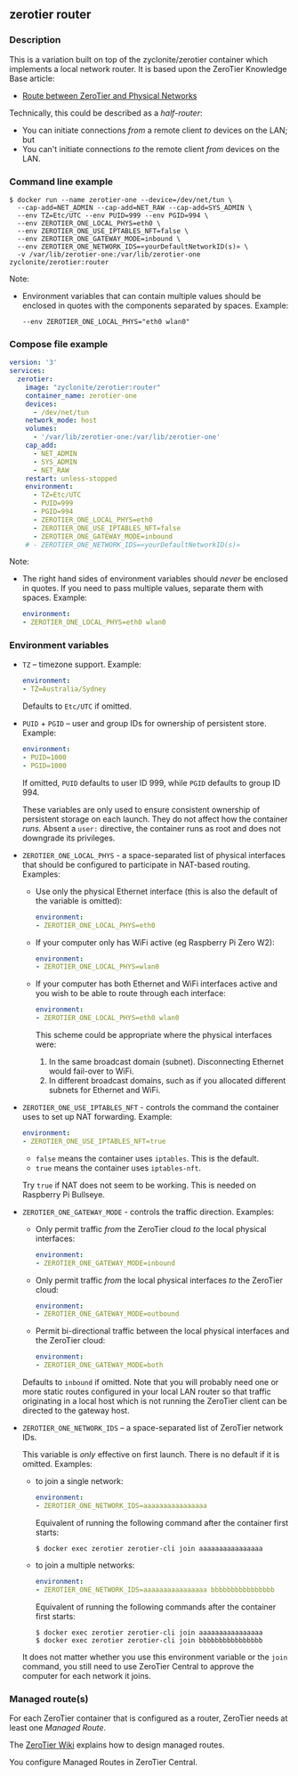## zerotier router

### Description

This is a variation built on top of the zyclonite/zerotier container which implements a local network router. It is based upon the ZeroTier Knowledge Base article:

* [Route between ZeroTier and Physical Networks](https://zerotier.atlassian.net/wiki/spaces/SD/pages/224395274/Route+between+ZeroTier+and+Physical+Networks)

Technically, this could be described as a *half-router*:

* You can initiate connections *from* a remote client *to* devices on the LAN; but
* You can't initiate connections *to* the remote client *from* devices on the LAN.

### Command line example

``` console
$ docker run --name zerotier-one --device=/dev/net/tun \
  --cap-add=NET_ADMIN --cap-add=NET_RAW --cap-add=SYS_ADMIN \
  --env TZ=Etc/UTC --env PUID=999 --env PGID=994 \
  --env ZEROTIER_ONE_LOCAL_PHYS=eth0 \
  --env ZEROTIER_ONE_USE_IPTABLES_NFT=false \
  --env ZEROTIER_ONE_GATEWAY_MODE=inbound \
  --env ZEROTIER_ONE_NETWORK_IDS=«yourDefaultNetworkID(s)» \
  -v /var/lib/zerotier-one:/var/lib/zerotier-one zyclonite/zerotier:router
```

Note:

* Environment variables that can contain multiple values should be enclosed in quotes with the components separated by spaces. Example:

	``` console
	--env ZEROTIER_ONE_LOCAL_PHYS="eth0 wlan0"
	``` 

### Compose file example

``` yaml
version: '3'
services:
  zerotier:
    image: "zyclonite/zerotier:router"
    container_name: zerotier-one
    devices:
      - /dev/net/tun
    network_mode: host
    volumes:
      - '/var/lib/zerotier-one:/var/lib/zerotier-one'
    cap_add:
      - NET_ADMIN
      - SYS_ADMIN
      - NET_RAW
    restart: unless-stopped
    environment:
      - TZ=Etc/UTC
      - PUID=999
      - PGID=994
      - ZEROTIER_ONE_LOCAL_PHYS=eth0
      - ZEROTIER_ONE_USE_IPTABLES_NFT=false
      - ZEROTIER_ONE_GATEWAY_MODE=inbound
    # - ZEROTIER_ONE_NETWORK_IDS=«yourDefaultNetworkID(s)»
```

Note:

* The right hand sides of environment variables should *never* be enclosed in quotes.   If you need to pass multiple values, separate them with spaces. Example:

	``` yaml
	environment:
	- ZEROTIER_ONE_LOCAL_PHYS=eth0 wlan0
	``` 

### Environment variables

* `TZ` – timezone support. Example:

	``` yaml
	environment:
	- TZ=Australia/Sydney
	```

	Defaults to `Etc/UTC` if omitted.

* `PUID` + `PGID` – user and group IDs for ownership of persistent store. Example:

	``` yaml
	environment:
	- PUID=1000
	- PGID=1000
	```
	
	If omitted, `PUID` defaults to user ID 999, while `PGID` defaults to group ID 994.
	
	These variables are only used to ensure consistent ownership of persistent storage on each launch. They do not affect how the container *runs.* Absent a `user:` directive, the container runs as root and does not downgrade its privileges.

* `ZEROTIER_ONE_LOCAL_PHYS` - a space-separated list of physical interfaces that should be configured to participate in NAT-based routing. Examples:

	- Use only the physical Ethernet interface (this is also the default of the variable is omitted):

		``` yaml
		environment:
		- ZEROTIER_ONE_LOCAL_PHYS=eth0
		```

	- If your computer only has WiFi active (eg Raspberry Pi Zero W2):

		``` yaml
		environment:
		- ZEROTIER_ONE_LOCAL_PHYS=wlan0
		```
	
	- If your computer has both Ethernet and WiFi interfaces active and you wish to be able to route through each interface:
	
		``` yaml
		environment:
		- ZEROTIER_ONE_LOCAL_PHYS=eth0 wlan0
		```
		
		This scheme could be appropriate where the physical interfaces were:
		
		1. In the same broadcast domain (subnet). Disconnecting Ethernet would fail-over to WiFi.
		2. In different broadcast domains, such as if you allocated different subnets for Ethernet and WiFi.

* `ZEROTIER_ONE_USE_IPTABLES_NFT` - controls the command the container uses to set up NAT forwarding. Example:

	``` yaml
	environment:
	- ZEROTIER_ONE_USE_IPTABLES_NFT=true
	```
	
	- `false` means the container uses `iptables`. This is the default.
	- `true` means the container uses `iptables-nft`.

	Try `true` if NAT does not seem to be working. This is needed on Raspberry Pi Bullseye.
	
* `ZEROTIER_ONE_GATEWAY_MODE` - controls the traffic direction. Examples:

	- Only permit traffic *from* the ZeroTier cloud *to* the local physical interfaces:

		``` yaml
		environment:
		- ZEROTIER_ONE_GATEWAY_MODE=inbound
		```
		
	- Only permit traffic *from* the local physical interfaces *to* the ZeroTier cloud:

		``` yaml
		environment:
		- ZEROTIER_ONE_GATEWAY_MODE=outbound
		```

	- Permit bi-directional traffic between the local physical interfaces and the ZeroTier cloud:

		``` yaml
		environment:
		- ZEROTIER_ONE_GATEWAY_MODE=both
		```

	Defaults to `inbound` if omitted. Note that you will probably need one or more static routes configured in your local LAN router so that traffic originating in a local host which is not running the ZeroTier client can be directed to the gateway host.
	
* `ZEROTIER_ONE_NETWORK_IDS` – a space-separated list of ZeroTier network IDs.

	This variable is *only* effective on first launch. There is no default if it is omitted. Examples:
	
	- to join a single network:

		``` yaml
		environment:
		- ZEROTIER_ONE_NETWORK_IDS=aaaaaaaaaaaaaaaa
		```
		
		Equivalent of running the following command after the container first starts:

		```
		$ docker exec zerotier zerotier-cli join aaaaaaaaaaaaaaaa
		```

	- to join a multiple networks:

		``` yaml
		environment:
		- ZEROTIER_ONE_NETWORK_IDS=aaaaaaaaaaaaaaaa bbbbbbbbbbbbbbbb
		```

		Equivalent of running the following commands after the container first starts:

		```
		$ docker exec zerotier zerotier-cli join aaaaaaaaaaaaaaaa
		$ docker exec zerotier zerotier-cli join bbbbbbbbbbbbbbbb
		```

	It does not matter whether you use this environment variable or the `join` command, you still need to use ZeroTier Central to approve the computer for each network it joins.

### Managed route(s)

For each ZeroTier container that is configured as a router, ZeroTier needs at least one *Managed Route*.

The [ZeroTier Wiki](https://zerotier.atlassian.net/wiki/spaces/SD/pages/224395274/Route+between+ZeroTier+and+Physical+Networks#Configure-the-ZeroTier-managed-route) explains how to design managed routes.

You configure Managed Routes in ZeroTier Central.
